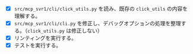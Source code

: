 - [x] `src/mcp_svr1/cli/click_utils.py` を読み、既存の `click_utils` の内容を理解する。
- [x] `src/mcp_svr1/cli/cli.py` を修正し、デバッグオプションの処理を整理する。（`click_utils.py` は修正しない）
- [x] リンティングを実行する。
- [x] テストを実行する。